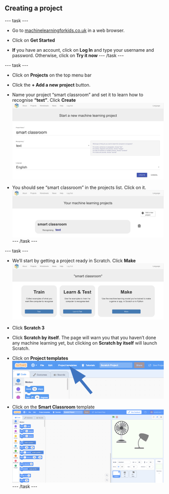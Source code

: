 ## Creating a project

--- task ---
+ Go to [machinelearningforkids.co.uk](https://machinelearningforkids.co.uk/) in a web browser. 

+ Click on **Get Started**

+ **If** you have an account, click on **Log In** and type your username and password. Otherwise, click on **Try it now**
--- /task ---

--- task ---
+ Click on **Projects** on the top menu bar

+ Click the **+ Add a new project** button.

+ Name your project “smart classroom” and set it to learn how to recognise **“text”**.  Click **Create**
![Creating a project](images/create-project.png)

+ You should see “smart classroom” in the projects list. Click on it.
![Project list with smart classroom listed](images/projects-list.png)
--- /task ---

--- task ---
+ We’ll start by getting a project ready in Scratch. Click **Make**
![Project main menu](images/project-make.png)

+ Click **Scratch 3**

+ Click **Scratch by itself**. The page will warn you that you haven’t done any machine learning yet, but clicking on **Scratch by itself** will launch Scratch.

+ Click on **Project templates**
![Scratch menu bar](images/project-templates.png)

+ Click on the **Smart Classroom** template
![Scratch template project](images/scratch-template.png)
--- /task ---